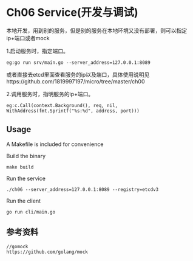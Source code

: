 # Ch06 Service(开发与调试)

本地开发，用到别的服务，但是别的服务在本地环境又没有部署，则可以指定ip+端口或者mock

1.启动服务时，指定端口。
```
eg:go run srv/main.go --server_address=127.0.0.1:8089
```

或者直接去etcd里面查看服务的ip以及端口，具体使用说明见https://github.com/1819997197/micro/tree/master/ch00

2.调用服务时，指明服务的ip+端口。
```
eg:c.Call(context.Background(), req, nil, WithAddress(fmt.Sprintf("%s:%d", address, port)))
```


## Usage

A Makefile is included for convenience

Build the binary

```
make build
```

Run the service
```
./ch06 --server_address=127.0.0.1:8089 --registry=etcdv3
```

Run the client
```
go run cli/main.go
```

## 参考资料
```
//gomock
https://github.com/golang/mock
```